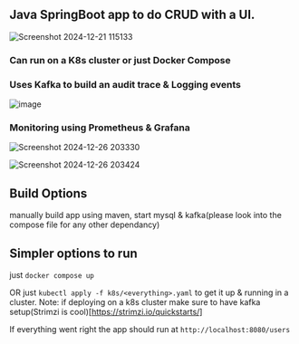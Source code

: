 ## Java SpringBoot app to do CRUD with a UI.
![Screenshot 2024-12-21 115133](https://github.com/user-attachments/assets/4d7dfcf1-4a1d-470f-afc5-d092b2f7faa0)

### Can run on a K8s cluster or just Docker Compose

### Uses Kafka to build an audit trace & Logging events
![image](https://github.com/user-attachments/assets/0f23b5b3-a429-4012-8a49-0b9b3c459ec3)


### Monitoring using Prometheus & Grafana
![Screenshot 2024-12-26 203330](https://github.com/user-attachments/assets/5942202b-b340-4688-a1e5-b8041c9342a8)

![Screenshot 2024-12-26 203424](https://github.com/user-attachments/assets/a56ebd44-9cb7-4514-a0fe-3d4fdc93c662)


## Build Options
manually build app using maven, start mysql & kafka(please look into the compose file for any other dependancy)  

## Simpler options to run
just `docker compose up`  

OR just `kubectl apply -f k8s/<everything>.yaml` to get it up & running in a cluster.
Note: if deploying on a k8s cluster make sure to have kafka setup(Strimzi is cool)[https://strimzi.io/quickstarts/]

If everything went right the app should run at `http://localhost:8080/users`
